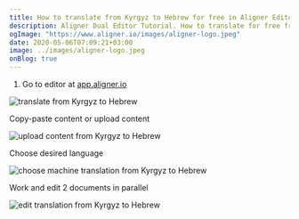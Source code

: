 ```yaml
---
title: How to translate from Kyrgyz to Hebrew for free in Aligner Editor
description: Aligner Dual Editor Tutorial. How to translate for free from Kyrgyz to Hebrew. Aligner is multilingual document management platform. 
ogImage: "https://www.aligner.io/images/aligner-logo.jpeg"
date: 2020-05-06T07:09:21+03:00
image: ../images/aligner-logo.jpeg
onBlog: true
---
```


1. Go to editor at [app.aligner.io](https://app.aligner.io "Aligner App web page")

![translate from Kyrgyz to Hebrew](../aligner-blank-editor.jpeg "translate from Kyrgyz to Hebrew")

Copy-paste content or upload content

![upload content from Kyrgyz to Hebrew](../aligner-uploaded-document.jpeg "upload content from Kyrgyz to Hebrew")

Choose desired language

![choose machine translation from Kyrgyz to Hebrew](../aligner-language-dropdown.jpeg "choose machine translation from Kyrgyz to Hebrew")

Work and edit 2 documents in parallel

![edit translation from Kyrgyz to Hebrew](../aligner-double-sitded-editor.jpeg "edit translation from Kyrgyz to Hebrew")

